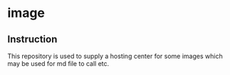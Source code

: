 # image
## Instruction
This repository is used to supply a hosting center for some images which may be used for md file to call etc.
